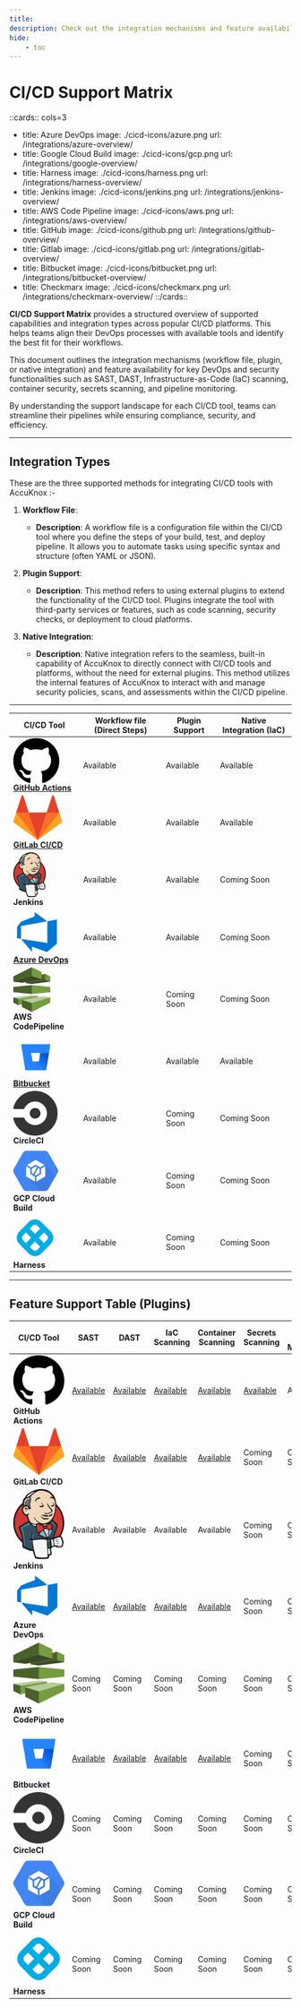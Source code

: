```yaml
---
title:
description: Check out the integration mechanisms and feature availability for key DevOps and security functionalities across popular CI/CD platforms.
hide:
    - toc
---
```


<style>
    table:first-of-type td:first-child img{
    display: block;
    height: 5rem;
    }

    .nt-card-title {
    text-align: -webkit-center;
    }
</style>

# CI/CD Support Matrix

::cards:: cols=3

- title: Azure DevOps
  image: ./cicd-icons/azure.png
  url: /integrations/azure-overview/
- title: Google Cloud Build
  image: ./cicd-icons/gcp.png
  url: /integrations/google-overview/
- title: Harness
  image: ./cicd-icons/harness.png
  url: /integrations/harness-overview/
- title: Jenkins
  image: ./cicd-icons/jenkins.png
  url: /integrations/jenkins-overview/
- title: AWS Code Pipeline
  image: ./cicd-icons/aws.png
  url: /integrations/aws-overview/
- title: GitHub
  image: ./cicd-icons/github.png
  url: /integrations/github-overview/
- title: Gitlab
  image: ./cicd-icons/gitlab.png
  url: /integrations/gitlab-overview/
- title: Bitbucket
  image: ./cicd-icons/bitbucket.png
  url: /integrations/bitbucket-overview/
- title: Checkmarx
  image: ./cicd-icons/checkmarx.png
  url: /integrations/checkmarx-overview/
::/cards::

**CI/CD Support Matrix** provides a structured overview of supported capabilities and integration types across popular CI/CD platforms. This helps teams align their DevOps processes with available tools and identify the best fit for their workflows.

This document outlines the integration mechanisms (workflow file, plugin, or native integration) and feature availability for key DevOps and security functionalities such as SAST, DAST, Infrastructure-as-Code (IaC) scanning, container security, secrets scanning, and pipeline monitoring.

By understanding the support landscape for each CI/CD tool, teams can streamline their pipelines while ensuring compliance, security, and efficiency.

---

## **Integration Types**

These are the three supported methods for integrating CI/CD tools with AccuKnox :-

1. **Workflow File**:

    - **Description**: A workflow file is a configuration file within the CI/CD tool where you define the steps of your build, test, and deploy pipeline. It allows you to automate tasks using specific syntax and structure (often YAML or JSON).

2. **Plugin Support**:

    - **Description**: This method refers to using external plugins to extend the functionality of the CI/CD tool. Plugins integrate the tool with third-party services or features, such as code scanning, security checks, or deployment to cloud platforms.

3. **Native Integration**:

    - **Description**: Native integration refers to the seamless, built-in capability of AccuKnox to directly connect with CI/CD tools and platforms, without the need for external plugins. This method utilizes the internal features of AccuKnox to interact with and manage security policies, scans, and assessments within the CI/CD pipeline.

---

| CI/CD Tool                                                     | Workflow file (Direct Steps) | Plugin Support | Native Integration (IaC) |
| -------------------------------------------------------------- | ------------- | -------------- | ------------------------ |
| ![GitHub Actions](./cicd-icons/github.png) **[GitHub Actions](https://github.com/marketplace?query=accuknox)**  | Available     | Available      | Available                |
| ![GitLab CI/CD](./cicd-icons/gitlab.png) **[GitLab CI/CD](https://gitlab.com/accu-knox/scan)**      | Available     | Available      | Available                |
| ![Jenkins](./cicd-icons/jenkins.png) **Jenkins**               | Available     | Available      | Coming Soon                      |
| ![Azure DevOps](./cicd-icons/azure.png) **[Azure DevOps](https://marketplace.visualstudio.com/search?term=accuknox&target=AzureDevOps&category=All)**       | Available     | Available            | Coming Soon                      |
| ![AWS CodePipeline](./cicd-icons/aws.png) **AWS CodePipeline** | Available     | Coming Soon            | Coming Soon                      |
| ![Bitbucket](./cicd-icons/bitbucket.png) **[Bitbucket](https://bitbucket.org/accu-knox/scan/)**         | Available     | Available      | Available                |
| ![CircleCI](./cicd-icons/circle.png) **CircleCI**              | Available     | Coming Soon            | Coming Soon                      |
| ![GCP Cloud Build](./cicd-icons/gcp.png) **GCP Cloud Build**   | Available     | Coming Soon            | Coming Soon                      |
| ![Harness](./cicd-icons/harness.png) **Harness**               | Available     | Coming Soon            | Coming Soon                      |
---

## Feature Support Table (Plugins)

| CI/CD Tool                                                     | SAST                                                                                                   | DAST                                                                                                     | IaC Scanning                                                                                            | Container Scanning                                                                                      | Secrets Scanning                                                                                       | CI/CD Pipeline Monitoring |
| -------------------------------------------------------------- | ------------------------------------------------------------------------------------------------------ | -------------------------------------------------------------------------------------------------------- | ------------------------------------------------------------------------------------------------------- | ------------------------------------------------------------------------------------------------------- | ------------------------------------------------------------------------------------------------------- | ------------------------- |
| ![GitHub Actions](./cicd-icons/github.png) **GitHub Actions**  | [Available](https://github.com/marketplace/actions/accuknox-sast)                                      | [Available](https://github.com/marketplace/actions/accuknox-zap-dast-scan)                              | [Available](https://github.com/marketplace/actions/accuknox-iac)                                       | [Available](https://github.com/marketplace/actions/accuknox-container-scan)                            | [Available](https://github.com/marketplace/actions/accuknox-secret-scan)                              | Available                 |
| ![GitLab CI/CD](./cicd-icons/gitlab.png) **GitLab CI/CD**      | [Available](https://gitlab.com/accu-knox/scan)                                                        | [Available](https://gitlab.com/accu-knox/scan)                                                          | [Available](https://gitlab.com/accu-knox/scan)                                                         | [Available](https://gitlab.com/accu-knox/scan)                                                         | Coming Soon                                                                                           | Coming Soon               |
| ![Jenkins](./cicd-icons/jenkins.png) **Jenkins**               | Available                                                                                              | Available                                                                                               | Available                                                                                              | Available                                                                                              | Coming Soon                                                                                           | Coming Soon               |
| ![Azure DevOps](./cicd-icons/azure.png) **Azure DevOps**       | [Available](https://marketplace.visualstudio.com/items?itemName=AccuKnox.accuknox-SAST)               | [Available](https://marketplace.visualstudio.com/items?itemName=AccuKnox.accuknox-dast&ssr=false#overview) | [Available](https://marketplace.visualstudio.com/items?itemName=AccuKnox.accuknox-iac)                 | [Available](https://marketplace.visualstudio.com/items?itemName=AccuKnox.accuknox-container-scan)       | Coming Soon                                                                                           | Coming Soon               |
| ![AWS CodePipeline](./cicd-icons/aws.png) **AWS CodePipeline** | Coming Soon                                                                                            | Coming Soon                                                                                            | Coming Soon                                                                                            | Coming Soon                                                                                            | Coming Soon                                                                                           | Coming Soon               |
| ![Bitbucket](./cicd-icons/bitbucket.png) **Bitbucket**         | [Available](https://bitbucket.org/accu-knox/scan/)                                                    | [Available](https://bitbucket.org/accu-knox/scan/)                                                      | [Available](https://bitbucket.org/accu-knox/scan/)                                                     | [Available](https://bitbucket.org/accu-knox/scan/)                                                     | Coming Soon                                                                                           | Coming Soon               |
| ![CircleCI](./cicd-icons/circle.png) **CircleCI**              | Coming Soon                                                                                            | Coming Soon                                                                                            | Coming Soon                                                                                            | Coming Soon                                                                                            | Coming Soon                                                                                           | Coming Soon               |
| ![GCP Cloud Build](./cicd-icons/gcp.png) **GCP Cloud Build**   | Coming Soon                                                                                            | Coming Soon                                                                                            | Coming Soon                                                                                            | Coming Soon                                                                                            | Coming Soon                                                                                           | Coming Soon               |
| ![Harness](./cicd-icons/harness.png) **Harness**               | Coming Soon                                                                                            | Coming Soon                                                                                            | Coming Soon                                                                                            | Coming Soon                                                                                            | Coming Soon                                                                                           | Coming Soon               |
